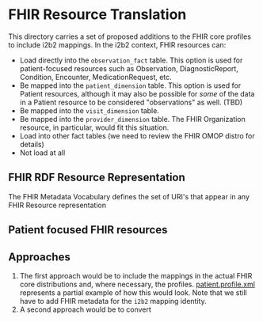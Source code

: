 # FHIR Resource Translation
This directory carries a set of proposed additions to the FHIR core profiles to include i2b2 mappings.  In the i2b2 context, FHIR resources can:
* Load directly into the `observation_fact` table.  This option is used for patient-focused resources such as Observation, DiagnosticReport, Condition, Encounter, MedicationRequest, etc.
* Be mapped into the `patient_dimension` table.  This option is used for Patient resources, although it may also be possible for *some* of the data in a Patient resource to be considered "observations" as well. (TBD)
* Be mapped into the `visit_dimension` table.
* Be mapped into the `provider_dimension` table. The FHIR Organization resource, in particular, would fit this situation.
* Load into other fact tables (we need to review the FHIR OMOP distro for details)
* Not load at all

## FHIR RDF Resource Representation
The FHIR Metadata Vocabulary defines the set of URI's that appear in any FHIR Resource representation

## Patient focused FHIR resources


## Approaches
1) The first approach would be to include the mappings in the actual FHIR core distributions and, where necessary, the profiles.  [patient.profile.xml](patient.profile.xml) represents a partial example of how this would look.  Note that we still have to add FHIR metadata for the `i2b2` mapping identity.
2) A second approach would be to convert 